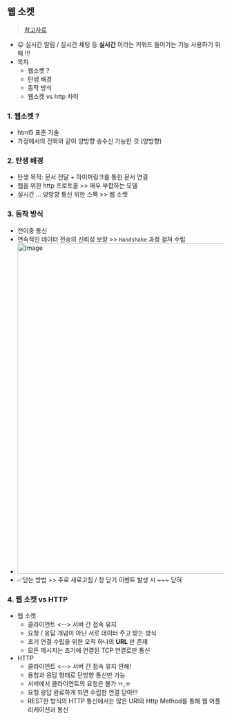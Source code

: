 ## 웹 소켓
> [참고자료](https://tecoble.techcourse.co.kr/post/2021-08-14-web-socket/)
- 😛 실시간 알림 / 실시간 채팅 등 __실시간__ 이라는 키워드 들어가는 기능 사용하기 위해 !!!
- 목차
  - 웹소켓 ?
  - 탄생 배경
  - 동작 방식
  - 웹소켓 vs http 차이

### 1. 웹소켓 ?
- html5 표준 기술
- 가정에서의 전화와 같이 양방향 송수신 가능한 것 (양방향)

### 2. 탄생 배경
- 탄생 목적: 문서 전달 + 하이퍼링크를 통한 문서 연결
- 웹을 위한 http 프로토콜 >> 매우 부합하는 모델
- 실시간 ... 양방향 통신 위한 스펙 >> 웹 소켓

### 3. 동작 방식
- 전이중 통신
- 연속적인 데이터 전송의 신뢰성 보장 >> `Handshake` 과정 걸쳐 수립
- <img width="764" alt="image" src="https://user-images.githubusercontent.com/61215550/188550148-6ec5c989-d999-43ed-9f49-92cc419ff534.png">
- ✅닫는 방법 >> 주로 새로고침 / 창 닫기 이벤트 발생 시 ~~~ 닫혀

### 4. 웹 소켓 vs HTTP
- 웹 소켓
  - 클라이언트 <--> 서버 간 접속 유지
  - 요청 / 응답 개념이 아닌 서로 데이터 주고 받는 방식
  - 초기 연결 수립을 위한 오직 하나의 **URL** 만 존재
  - 모든 메시지는 초기에 연결된 TCP 연결로만 통신
- HTTP 
  - 클라이언트 <--> 서버 간 접속 유지 안해!
  - 용청과 응답 형태로 단방향 통신만 가능
  - 서버에서 클라이언트의 요청은 불가 ㅠ,ㅠ
  - 요청 응답 완료하게 되면 수립한 연결 닫아!!!
  - REST한 방식의 HTTP 통신에서는 많은 URI와 Http Method를 통해 웹 어플리케이션과 통신
 
